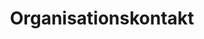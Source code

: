 ---
layout: modul
title: Organisationskontakt
description: Modul, das drei Personen mit Bild, Titel, Namen, Telefonnummer und Email-Adresse sowie den Lageplan des Campus als interaktive Grafik anzeigt. 
department: modul
name: modul-orgakontakt
img: /media/konzepte/module/modul_orgakontakt.png
---